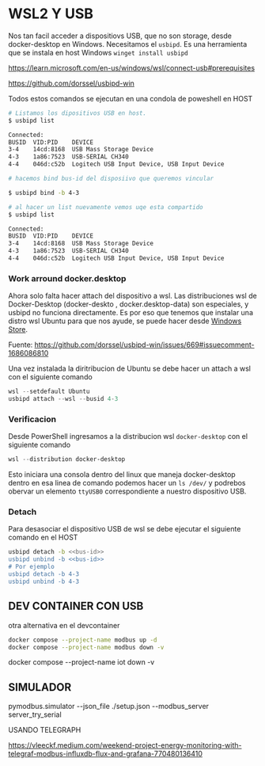 
# WSL2 Y USB
Nos tan facil acceder a dispositiovs USB, que no son storage,  desde docker-desktop en Windows. Necesitamos el `usbipd`.
Es una herramienta que se instala en host Windows `winget install usbipd`

https://learn.microsoft.com/en-us/windows/wsl/connect-usb#prerequisites

https://github.com/dorssel/usbipd-win


Todos estos comandos se ejecutan en una condola de poweshell en HOST
``` bash
# Listamos los dipositivos USB en host.
$ usbipd list

Connected:
BUSID  VID:PID    DEVICE                                                        STATE
3-4    14cd:8168  USB Mass Storage Device                                       Not shared
4-3    1a86:7523  USB-SERIAL CH340                                              Not shared
4-4    046d:c52b  Logitech USB Input Device, USB Input Device                   Not shared

# hacemos bind bus-id del disposiivo que queremos vincular

$ usbipd bind -b 4-3

# al hacer un list nuevamente vemos uqe esta compartido
$ usbipd list

Connected:
BUSID  VID:PID    DEVICE                                                        STATE
3-4    14cd:8168  USB Mass Storage Device                                       Not shared
4-3    1a86:7523  USB-SERIAL CH340                                              Not shared
4-4    046d:c52b  Logitech USB Input Device, USB Input Device                   Shared
```
### Work arround docker.desktop
Ahora solo falta hacer attach del dispositivo a wsl. Las distribuciones wsl de Docker-Desktop (docker-deskto , docker.desktop-data) son especiales, y usbipd no funciona directamente. Es por eso que tenemos que instalar una distro wsl Ubuntu para que nos ayude, se puede hacer desde [Windows Store](https://apps.microsoft.com/detail/9PDXGNCFSCZV).

Fuente: https://github.com/dorssel/usbipd-win/issues/669#issuecomment-1686086810

Una vez instalada la diritribucion de Ubuntu se debe hacer un attach a wsl  con el siguiente comando

```powershell
wsl --setdefault Ubuntu 
usbipd attach --wsl --busid 4-3
```

### Verificacion
Desde PowerShell ingresamos a la distribucion wsl `docker-desktop` con el siguiente comando


``` powershell
wsl --distribution docker-desktop
```

Esto iniciara una consola dentro del linux que maneja docker-desktop dentro en esa linea de comando podemos hacer un `ls /dev/` y podrebos obervar un elemento `ttyUSB0` correspondiente a nuestro dispositivo USB.


### Detach
Para desasociar el dispositivo USB de wsl se debe ejecutar el siguiente comando en el HOST 

``` bash
usbipd detach -b <<bus-id>>
usbipd unbind -b <<bus-id>>
# Por ejemplo 
usbipd detach -b 4-3
usbipd unbind -b 4-3
```


## DEV CONTAINER CON USB

otra alternativa  en el devcontainer

```bash
docker compose --project-name modbus up -d
docker compose --project-name modbus down -v

```
docker compose --project-name iot down -v
## SIMULADOR
pymodbus.simulator --json_file ./setup.json --modbus_server server_try_serial


USANDO TELEGRAPH

https://vleeckf.medium.com/weekend-project-energy-monitoring-with-telegraf-modbus-influxdb-flux-and-grafana-770480136410
